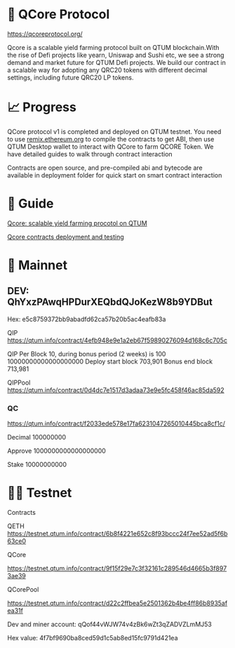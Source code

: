 

# 🐣 QCore Protocol

https://qcoreprotocol.org/

Qcore is a scalable yield farming protocol built on QTUM blockchain.With the rise of Defi projects like yearn, Uniswap and Sushi etc, we see a strong demand and market future for QTUM Defi projects. We build our contract in a scalable way for adopting any QRC20 tokens with different decimal settings, including future QRC20 LP tokens.

# 📈 Progress
QCore protocol v1 is completed and deployed on QTUM testnet. You need to use [remix.ethereum.org](https://remix.ethereum.org/) to compile the contracts to get ABI, then use QTUM Desktop wallet to interact with QCore to farm QCORE Token.
We have detailed guides to walk through contract interaction

Contracts are open source, and pre-compiled abi and bytecode are available in deployment folder for quick start on smart contract interaction


# 🙍 Guide

[Qcore: scalable yield farming procotol on QTUM](https://medium.com/@qcoreprotocol/qcore-233b1195af0f)


[Qcore contracts deployment and testing](https://medium.com/@qcoreprotocol/qcore-contracts-deployment-and-testing-c76bf8f2a2b7)

# 🚀 Mainnet

## DEV: QhYxzPAwqHPDurXEQbdQJoKezW8b9YDBut
Hex: e5c8759372bb9abadfd62ca57b20b5ac4eafb83a

QIP
https://qtum.info/contract/4efb948e9e1a2eb67f59890276094d168c6c705c

QIP Per Block 10, during bonus period (2 weeks) is 100
10000000000000000000
Deploy start block 703,901
Bonus end block 713,981

QIPPool
https://qtum.info/contract/0d4dc7e1517d3adaa73e9e5fc458f46ac85da592

### QC
https://qtum.info/contract/f2033ede578e17fa6231047265010445bca8cf1c/

Decimal
100000000

Approve
1000000000000000000

Stake
10000000000


# 🧑‍🔬 Testnet 

Contracts

QETH 
https://testnet.qtum.info/contract/6b8f4221e652c8f93bccc24f7ee52ad5f6b63ce0

QCore

https://testnet.qtum.info/contract/9f15f29e7c3f32161c289546d4665b3f8973ae39

QCorePool

https://testnet.qtum.info/contract/d22c2ffbea5e2501362b4be4ff86b8935afea31f


Dev and miner account: qQof44vWJW74v4zBk6wZt3qZADVZLmMJ53

Hex value: 4f7bf9690ba8ced59d1c5ab8ed15fc9791d421ea


